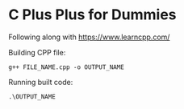 # C Plus Plus for Dummies

Following along with https://www.learncpp.com/


Building CPP file:
```
g++ FILE_NAME.cpp -o OUTPUT_NAME
```

Running built code:
```
.\OUTPUT_NAME
```